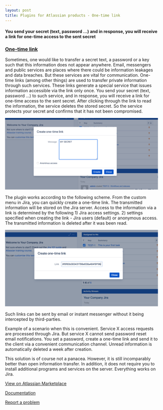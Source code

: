 ```yaml
---
layout: post
title: Plugins for Atlassian products - One-time link
---
```

#### You send your secret (text, password ...) and in response, you will receive a link for one-time access to the sent secret
### [One-time link](https://marketplace.atlassian.com/apps/1219776/one-time-link?hosting=server&tab=overview)

Sometimes, one would like to transfer a secret text, a password or a key such that this information does not appear anywhere.
Email, messengers and public services are places where there could be information leakages and data breaches. But these services are vital for communication. One-time links (among other things) are used to transfer private information through such services. 
These links generate a special service that issues information accessible via the link only once. You send your secret (text, password ...) to such service, and in response, you will receive a link for one-time access to the sent secret.
After clicking through the link to read the information, the service deletes the stored secret. So the service protects your secret and confirms that it has not been compromised. 

![Message field example](/images/one-time-link/create-one-time-link.png)

The plugin works according to the following scheme.
From the custom menu in Jira, you can quickly create a one-time link. The transmitted information will be stored on the Jira server. 
Access to the information via a link is determined by the following 1) Jira access settings. 2) settings specified when creating the link - Jira users (default) or anonymous access. The transmitted information is deleted after it was been read. 

![Message field example](/images/one-time-link/get-one-time-link.png)

Such links can be sent by email or instant messenger without it being intercepted by third-parties. 

Example of a scenario when this is convenient. 
Service X access requests are processed through Jira. But service X cannot send password reset email notifications. 
You set a password, create a one-time link and send it to the client via a convenient communication channel. Unread information is automatically deleted a week after creation. 

This solution is of course not a panacea. However, it is still incomparably better than open information transfer. In addition, it does not require you to install additional programs and services on the server. Everything works on Jira. 


[View on Atlassian Marketplace](https://marketplace.atlassian.com/apps/1219776/one-time-link?hosting=server&tab=overview)

[Documentation](https://bitbucket.org/jibrok/one-time-link/wiki/Home)

[Report a problem](https://bitbucket.org/jibrok/one-time-link/issues?status=new&status=open)

